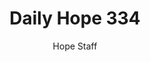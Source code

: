 ---
image: /assets/img/daily-hope-default-artwork.png
title: Daily Hope 334
number: 334
categories:
  - Daily Hope
author: Hope Staff
notes: Daily Hope 334
embed: >-
  <iframe style="border-radius:12px" src="https://open.spotify.com/embed/episode/6wIcsXvnX6jDWutahergcm?utm_source=generator" width="100%" height="152" frameBorder="0" allowfullscreen="" allow="autoplay; clipboard-write; encrypted-media; fullscreen; picture-in-picture" loading="lazy"></iframe>
---